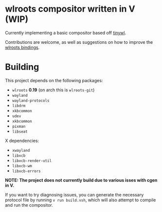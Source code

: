 # wlroots compositor written in V (WIP)

Currently implementing a basic compositor based off [tinywl](https://gitlab.freedesktop.org/wlroots/wlroots/-/blob/master/tinywl/tinywl.c?ref_type=heads).

Contributions are welcome, as well as suggestions on how to improve the [wlroots bindings](src/wlr).

# Building
This project depends on the following packages:
- `wlroots` **0.19** (on arch this is `wlroots-git`)
- `wayland`
- `wayland-protocols`
- `libdrm`
- `xkbcommon`
- `udev`
- `xkbcommon`
- `pixman`
- `libseat`

X dependencies:
- `xwayland`
- `libxcb`
- `libxcb-render-util`
- `libxcb-wm`
- `libxcb-errors`

**NOTE: The project does not currently build due to various isses with cgen in V.**

If you want to try diagnosing issues, you can generate the necessary protocol file by running `v run build.vsh`, which will also attempt to compile and run the compositor.
